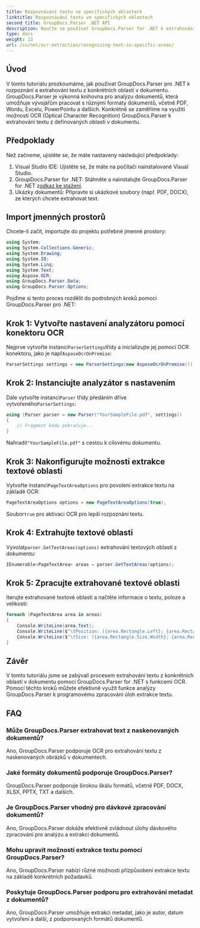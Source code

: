 ```yaml
---
title: Rozpoznávání textu ve specifických oblastech
linktitle: Rozpoznávání textu ve specifických oblastech
second_title: GroupDocs.Parser .NET API
description: Naučte se používat GroupDocs.Parser for .NET k extrahování textu z konkrétních oblastí v dokumentech s funkcemi OCR.
type: docs
weight: 13
url: /cs/net/ocr-extraction/recognizing-text-in-specific-areas/
---
```

## Úvod
V tomto tutoriálu prozkoumáme, jak používat GroupDocs.Parser pro .NET k rozpoznání a extrahování textu z konkrétních oblastí v dokumentu. GroupDocs.Parser je výkonná knihovna pro analýzu dokumentů, která umožňuje vývojářům pracovat s různými formáty dokumentů, včetně PDF, Wordu, Excelu, PowerPointu a dalších. Konkrétně se zaměříme na využití možností OCR (Optical Character Recognition) GroupDocs.Parser k extrahování textu z definovaných oblastí v dokumentu.
## Předpoklady
Než začneme, ujistěte se, že máte nastaveny následující předpoklady:
1. Visual Studio IDE: Ujistěte se, že máte na počítači nainstalované Visual Studio.
2.  GroupDocs.Parser for .NET: Stáhněte a nainstalujte GroupDocs.Parser for .NET z[odkaz ke stažení](https://releases.groupdocs.com/parser/net/).
3. Ukázky dokumentů: Připravte si ukázkové soubory (např. PDF, DOCX), ze kterých chcete extrahovat text.

## Import jmenných prostorů
Chcete-li začít, importujte do projektu potřebné jmenné prostory:
```csharp
using System;
using System.Collections.Generic;
using System.Drawing;
using System.IO;
using System.Linq;
using System.Text;
using Aspose.OCR;
using GroupDocs.Parser.Data;
using GroupDocs.Parser.Options;
```

Pojďme si tento proces rozdělit do podrobných kroků pomocí GroupDocs.Parser pro .NET:
## Krok 1: Vytvořte nastavení analyzátoru pomocí konektoru OCR
 Nejprve vytvořte instanci`ParserSettings`třídy a inicializujte jej pomocí OCR konektoru, jako je např`AsposeOcrOnPremise`:
```csharp
ParserSettings settings = new ParserSettings(new AsposeOcrOnPremise());
```
## Krok 2: Instanciujte analyzátor s nastavením
 Dále vytvořte instanci`Parser` třídy předáním dříve vytvořeného`ParserSettings`:
```csharp
using (Parser parser = new Parser("YourSampleFile.pdf", settings))
{
    // Fragment kódu pokračuje...
}
```
 Nahradit`"YourSampleFile.pdf"` s cestou k cílovému dokumentu.
## Krok 3: Nakonfigurujte možnosti extrakce textové oblasti
 Vytvořte instanci`PageTextAreaOptions` pro povolení extrakce textu na základě OCR:
```csharp
PageTextAreaOptions options = new PageTextAreaOptions(true);
```
 Soubor`true` pro aktivaci OCR pro lepší rozpoznání textu.
## Krok 4: Extrahujte textové oblasti
 Vyvolat`parser.GetTextAreas(options)` extrahování textových oblastí z dokumentu:
```csharp
IEnumerable<PageTextArea> areas = parser.GetTextAreas(options);
```
## Krok 5: Zpracujte extrahované textové oblasti
Iterujte extrahované textové oblasti a načtěte informace o textu, poloze a velikosti:
```csharp
foreach (PageTextArea area in areas)
{
    Console.WriteLine(area.Text);
    Console.WriteLine($"\tPosition: ({area.Rectangle.Left}; {area.Rectangle.Top})");
    Console.WriteLine($"\tSize: ({area.Rectangle.Size.Width}; {area.Rectangle.Size.Height})");
}
```

## Závěr
V tomto tutoriálu jsme se zabývali procesem extrahování textu z konkrétních oblastí v dokumentu pomocí GroupDocs.Parser for .NET s funkcemi OCR. Pomocí těchto kroků můžete efektivně využít funkce analýzy GroupDocs.Parser k programovému zpracování úloh extrakce textu.

## FAQ
### Může GroupDocs.Parser extrahovat text z naskenovaných dokumentů?
Ano, GroupDocs.Parser podporuje OCR pro extrahování textu z naskenovaných obrázků v dokumentech.
### Jaké formáty dokumentů podporuje GroupDocs.Parser?
GroupDocs.Parser podporuje širokou škálu formátů, včetně PDF, DOCX, XLSX, PPTX, TXT a dalších.
### Je GroupDocs.Parser vhodný pro dávkové zpracování dokumentů?
Ano, GroupDocs.Parser dokáže efektivně zvládnout úlohy dávkového zpracování pro analýzu a extrakci dokumentů.
### Mohu upravit možnosti extrakce textu pomocí GroupDocs.Parser?
Ano, GroupDocs.Parser nabízí různé možnosti přizpůsobení extrakce textu na základě konkrétních požadavků.
### Poskytuje GroupDocs.Parser podporu pro extrahování metadat z dokumentů?
Ano, GroupDocs.Parser umožňuje extrakci metadat, jako je autor, datum vytvoření a další, z podporovaných formátů dokumentů.